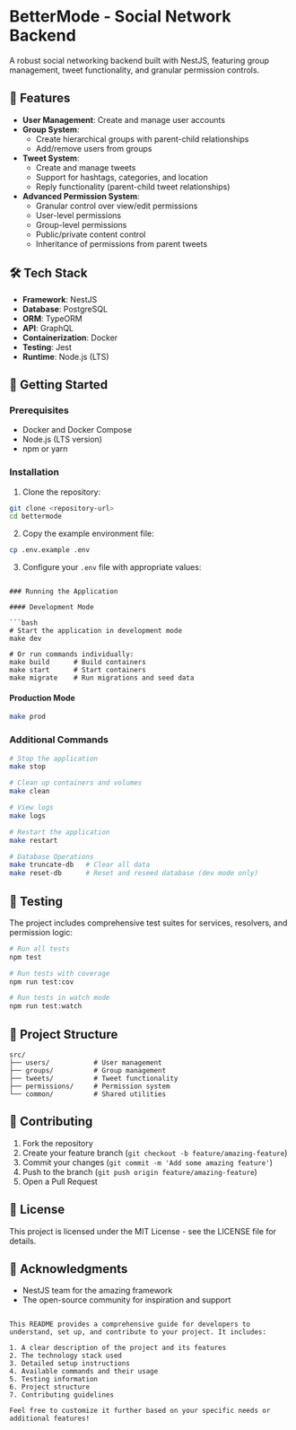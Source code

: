 # BetterMode - Social Network Backend

A robust social networking backend built with NestJS, featuring group management, tweet functionality, and granular permission controls.

## 🌟 Features

- **User Management**: Create and manage user accounts
- **Group System**:
  - Create hierarchical groups with parent-child relationships
  - Add/remove users from groups
- **Tweet System**:
  - Create and manage tweets
  - Support for hashtags, categories, and location
  - Reply functionality (parent-child tweet relationships)
- **Advanced Permission System**:
  - Granular control over view/edit permissions
  - User-level permissions
  - Group-level permissions
  - Public/private content control
  - Inheritance of permissions from parent tweets

## 🛠️ Tech Stack

- **Framework**: NestJS
- **Database**: PostgreSQL
- **ORM**: TypeORM
- **API**: GraphQL
- **Containerization**: Docker
- **Testing**: Jest
- **Runtime**: Node.js (LTS)

## 🚀 Getting Started

### Prerequisites

- Docker and Docker Compose
- Node.js (LTS version)
- npm or yarn

### Installation

1. Clone the repository:

```bash
git clone <repository-url>
cd bettermode
```

2. Copy the example environment file:

```bash
cp .env.example .env
```

3. Configure your `.env` file with appropriate values:

````

### Running the Application

#### Development Mode

```bash
# Start the application in development mode
make dev

# Or run commands individually:
make build      # Build containers
make start      # Start containers
make migrate    # Run migrations and seed data
````

#### Production Mode

```bash
make prod
```

### Additional Commands

```bash
# Stop the application
make stop

# Clean up containers and volumes
make clean

# View logs
make logs

# Restart the application
make restart

# Database Operations
make truncate-db   # Clear all data
make reset-db      # Reset and reseed database (dev mode only)
```

## 🧪 Testing

The project includes comprehensive test suites for services, resolvers, and permission logic:

```bash
# Run all tests
npm test

# Run tests with coverage
npm run test:cov

# Run tests in watch mode
npm run test:watch
```

## 📁 Project Structure

```
src/
├── users/           # User management
├── groups/          # Group management
├── tweets/          # Tweet functionality
├── permissions/     # Permission system
└── common/          # Shared utilities
```

## 🤝 Contributing

1. Fork the repository
2. Create your feature branch (`git checkout -b feature/amazing-feature`)
3. Commit your changes (`git commit -m 'Add some amazing feature'`)
4. Push to the branch (`git push origin feature/amazing-feature`)
5. Open a Pull Request

## 📝 License

This project is licensed under the MIT License - see the LICENSE file for details.

## 🙏 Acknowledgments

- NestJS team for the amazing framework
- The open-source community for inspiration and support

```

This README provides a comprehensive guide for developers to understand, set up, and contribute to your project. It includes:

1. A clear description of the project and its features
2. The technology stack used
3. Detailed setup instructions
4. Available commands and their usage
5. Testing information
6. Project structure
7. Contributing guidelines

Feel free to customize it further based on your specific needs or additional features!
```
